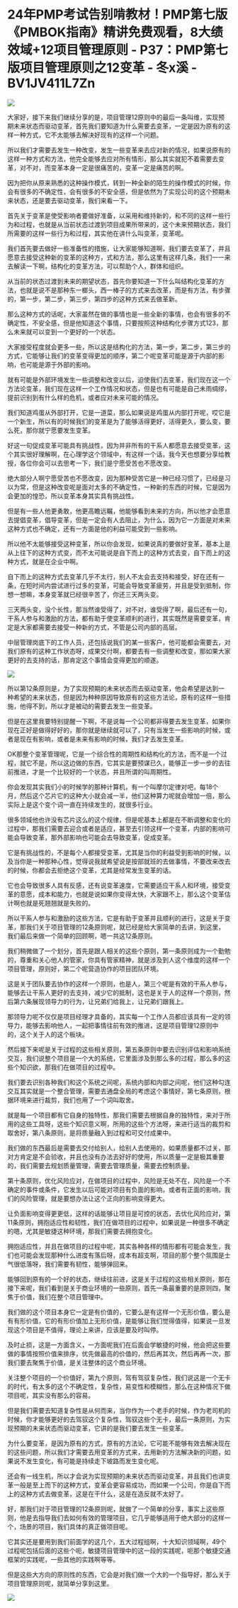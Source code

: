 # 24年PMP考试告别啃教材！PMP第七版《PMBOK指南》精讲免费观看，8大绩效域+12项目管理原则 - P37：PMP第七版项目管理原则之12变革 - 冬x溪 - BV1JV411L7Zn

![](img/c834fef0ec98f13dff01fbcb7dc580bf_0.png)

大家好，接下来我们继续分享的是，项目管理12原则中的最后一条叫维，实现预期未来状态而驱动变革，首先我们要知道为什么需要去变革，一定是因为原有的这样一种方式，它不太能够去解决好现有的这样一个问题。

所以我们才需要去发生一种改变，发生一些变革来去应对新的情况，如果说原有的这样一种方式和方法，他完全能够去应对所有情形，那么其实就犯不着需要去变革，对不对，而变革本身一定是很痛苦的，变革一定是痛苦的啊。

因为把你从原来熟悉的这种操作模式，转到一种全新的陌生的操作模式的时候，你会有很多的不确定性，会有很多的不安全感，但是依然为了实现公司的这个预期未来状态，还是要去驱动变革，我们来看一下。

首先关于变革是使受影响者要做好准备，以采用和维持新的，和不同的这样一些行为和过程，也就是从当前状态过渡到项目成果所带来的，这个未来预期状态，我们所需要的这样一些行为和过程，其实他在讲什么叫变革，变革呢。

我们首先要去做好一些准备性的措施，让大家能够知道啊，我们要去变革了，并且愿意去接受这种新的变革的这种方，式和方法，那么这里有这样几条，我们一一来去解读一下啊，结构化的变革方法，可以帮助个人，群体和组织。

从当前的状态过渡到未来的期望状态，首先你要知道一下什么叫结构化变革的方法，也就是说不是那种东一榔头，西一棒子的方式来去改革，而是有方法，有步骤的，第一步，第二步，第三步，第四步的这种方式来去做革新。

那么这种方式的话呢，大家虽然在做的事情也是一些全新的事情，也会有很多的不确定性，不安全感，但是他知道这个事情，只要按照这种结构化步骤方式123，那么未来就可以变到一个更好的一个状态。

大家接受程度就会更多一些，所以这是结构化的方法，第一步，第二步，第三步的方式，它能够让我们的变革变得更加的顺序，第二个呢变革可能是源于内部的影响，也可能是源于外部的影响。

就有可能是外部环境发生一些调整和改变以后，迫使我们去变革，我们现在这一个方法论变革，我们现在这样一个工作情况和状态，但是也有可能是自己未雨绸缪，提前识别到有什么样的危机，或者应对未来可能的情况。

我们知道鸡蛋从外部打开，它是一道菜，那么如果说是鸡蛋从内部打开呢，哎它是一个新生，所以有的时候我们的变革是为了能够活得更好，活得更久，要么变，要么死，那你就宁愿要发生变革。

好这一句促成变革可能具有挑战性，因为并非所有的干系人都愿意去接受变革，这个其实很好理解啊，在心理学这个领域中，有这样一个话，我今天也想要分享给教授，各位你会可以去思考一下，我们是宁愿受苦也不愿改变。

绝大部分人啊宁愿受苦也不愿改变，因为那种受苦它是一种已经习惯了，已经是习以为常，但是这种改变呢是面对太多的不确定性，一种新的东西的时候，它是因为会更加的惶恐，所以变革本身其实具有挑战性。

但是有一些人他更勇敢，他更高瞻远瞩，他能够看到未来的方向，所以他才会愿意去提倡变革，倡导变革，但是一定会有人去阻止，为什么，因为它一方面是对未来这种方式也不确定，还有一方面是他的利益可能受到一些影响。

所以他不太能够接受这种变革，所以你会发现，如果说真的要做好变革，基本上是从上往下的这种方式变，而不太可能说是自下而上的这种方式去变，自下而上的这种方式，就是在企业中啊。

自下而上的这种方式去变革几乎不太行，别人不太会去支持和接受，好在还有一条，在短时间内尝试进行过多的变革，可能会导致变革疲劳，并且是受到抵制，你想一想嘛，本身变革就已经很辛苦了，你还三天两头变。

三天两头变，没个长性，那当然谁受得了，对不对，谁受得了啊，最后还有一句，干系人参与和激励的方法，都有助于使变革顺利的进行，其实既然是需要变革，肯定是大家都需要去接受一种新的方式，不管是公司内部的高层。

中层管理岗底下的工作人员，还包括说我们的某一些客户，他可能都会需要去，对我们原有的这种工作状态呀，成果交付啊，都要去有一些调整和改变，那如果大家更好的去支持的话，那肯定这个事情会变得更加的顺遂。



![](img/c834fef0ec98f13dff01fbcb7dc580bf_2.png)

所以第12条原则是，为了实现预期的未来状态而去驱动变革，他会希望是达到一种希望的未来状态，但是因为种种原因导致原有的这些方法论，原有的这样一些措施，他得不到，所以才是被动的需要去发生一些变革。

但是在这里我要特别提醒一下啊，不是说每一个公司都非得要去发生变革，如果你现在正好是做得好好的，那你就是继续就可以了，只有当发生一些影响的时候，或者是现在有影响，或者是未来有影响的时候，我们才去发生变革。

OK那整个变革管理呢，它是一个综合性的周期性和结构化的方法，而不是一个过程，就它不是，所以这边做的东西，它其实是要预谋已久，能够正一步一步的去往前推进，才是一个比较好的一个状态，并且所谓的叫周期性。

你会发现其实我们小的时候学的那种计算机，有一个叫摩尔定律对吧，每18个月，然后这个芯片它的这种大小就会减一半，他们这种算力呢就会增加一倍，那么实际上是这个变个词一直在持续发生的，就很多行业。

很多领域他也许没有芯片这么的这个规律，但是呢基本上都是在不断调整和变化的过程中，那我们需要去迎合或者是适应，甚至去引领这样一个变革，内部的影响可能会导致变革，那外部影响也可能会去导致变革，促成变革。

它是有挑战性的，不是每个人都接受变革，尤其是当你的利益受到影响的时候，以及当你是一种那种心性，觉得说我就希望说是按部就班的去做事情，不要改来改去的时候，你都会去拒绝这个变革，尤其是经常发生变革的话。

它也会导致很多人具有反感，还有说变革速度，它需要适应干系人和环境，接受变革的意愿，成本和能力，也就是说如果你变得太快，大家跟不上，那么这个变革估计啊也就是死翘翘就是失败的。

所以干系人参与和激励的这些方法，它是有助于变革并且顺利的进行，这是关于变革，那我们关于项目管理的12条原则呢，就已经是给大家简单的去讲，到这里，我们最后来做一个简单的回顾啊，嗯一共这12条原则。

我们稍微做了一个划分，首先是跟人相关的这些个原则，第一条原则成为一个勤勉的，尊重和关心他人的管家，你具有管家精神，就是涉及到人这个维度的这样一个项目管理，原则好，第二个呢营造协作的项目团队环境。

这是关于团队要去协作的这样一个原则，也是人，第三个呢是有效的干系人参与，能够去让干系人更好的去支持，减少它的抵制，这也是关于人的这样一个原则，然后第六条展现领导力的行为，让兄弟们给我上，让兄弟们跟我上。

那领导力呢不仅仅是项目经理才具备的，其实每一个工作人员都应该具有一定的领导力，能够去影响他人，一起把事情往前有效的推进，这是项目管理12原则中的，这个关于人的这个板块。

然后接下来呢是关于过程的这些相关原则，第五条原则中要去识别评估和影响系统交互，我们说整个项目是一个大的系统，它里面涉及到那么多的过程，那么多的这些个知识欲，那我们在做项目的过程中。

我们要去识别各种我们和这个系统之间呢，系统内部和内部之间呢，他们这种勾连交互其实就是一个整合管理，需要去通盘全局的考虑这个事情好，第七条原则，根据环境来进行裁剪，我们也用了一个词叫取舍。

就是每一个项目都有它自身的独特性，那我们需要去根据自身的独特性，来对于所用的这些工具呀，这些个知识意义啊，所用的这些个方法呀，来进行适当的裁剪和取舍好，第八条原则，是将质量融入到过程和可交付成果中。

我们做的东西最后是需要去交付给别人，给别人去使用的，如果质量都不过关，那对方肯定是不会验收，并且也没有办法去好好的使用，所以质量一定是极其重要的，我们需要去规划质量管理，需要去管理质量，需要去控制质量。

第十条原则，优化风险应对，在做项目的过程中，风险是无处不在，风险是一个不确定的事件或条件，它发生以后可能对项目有负面的影响，或者有正面的影响，我们的风险管理，就是要想办法让这个正向的影响变得更大。

让负面影响变得更更低，这样的话能够让项目是可控的状态，去优化风险应对，第11条原则，拥抱适应性和韧性，我们在做项目的过程中，如果说是一种很多不确定的嗯，尤其是敏捷这种环境，那我们需要去拥抱变化。

拥抱适应性，并且在做项目的过程中呢，其实各种各样的情形都有可能会发生，我们也可能会发现那种什么进度有落后呀，成本有超支啊，项目的那个整个氛围是士气很低落呀，我们需要有韧性，能够弹回来。

能够回到原有的一个好的状态，继续往前进，这是关于过程的这些相关原则，那在接下来呢，我们看到是关于商业环境的一些原则，首先一条最重要的是原则四，聚焦于价值，我们在整个项目管理中。

我们做的这个项目本身它一定是有价值的，它要么是有这样一个无形价值，要么是有有形价值，它的有形价值加上无形价值，是能够让我们觉得值得，如果说一旦发现这个项目是不值得，理论上来讲，应该是要及时叫停。

及时止损，这是一方面含义，一方面呢我们在后面会学敏捷的时候，他会把这些要做的事情按照价值来排序，优先做最高的价值的，然后再其次，然后再再一次，那我们要去聚焦于价值，是关注整体的这个商业环境。

关注整个项目的一个价值好，第九个原则，驾有驾驭复杂性，我们说这是一个无卡的时代，有太多的这个不确定性，复杂性，易变性和模糊性，那么在这种情况下做项目呢，其实没有那么的容易。

但是我们需要去知道复杂性是从何而来，当你作为一个老手的时候，作为老司机的时候，你才能够更好的去驾驭这个复杂性，驾驭这些个无卡，最后一条原则，为实现预期的未来状态而驱动变革，它讲的是我们要去发生一些变革。

为什么要变革，是因为原有的方式，原有的方法论，它可能不能够有效去解决现在的这些问题，所以我们才需要去用变革的方式来，去用新的方法解决新的问题，如果说不发生变化，有可能是持续走下坡路而发生变化呢。

还会有一线生机，所以才会说为实现预期的未来状态而驱动变革，并且我们也讲变革一般是至上而下的这种方式，变革会更容易成功，而如果一个公司，你是自下而上的这种方式去做变革，这是在干什么，这是在造反就不太好了。

好，那我们对于项目管理的12条原则呢，就做了一个简单的分享，事实上这些原则，他是去指导我们去如何有效的管理项目，它几乎能够适用于绝大部分的这样一个，场景的项目，我们具体的真正做项目呢。

它其实还是要用到我们前面学的这几个，五大过程组啊，十大知识领域啊，49个过程呢包括后面的这些个呃，敏捷项目管理中的这一段的实践呢，呃那个敏捷交通框架的实践呢，一些其他的实践啊等等。

但是这些大方向的原则性的东西，它会是对我们做一个大的一个指导好，那么关于项目管理原则呢，就简单分享到这里。



![](img/c834fef0ec98f13dff01fbcb7dc580bf_4.png)